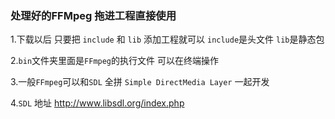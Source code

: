 
### 处理好的FFMpeg 拖进工程直接使用
1.下载以后 只要把 `include` 和 `lib` 添加工程就可以  `include`是头文件 `lib`是静态包  

2.`bin`文件夹里面是`FFmpeg`的执行文件 可以在终端操作    

3.一般`FFmpeg`可以和`SDL` 全拼 `Simple DirectMedia Layer` 一起开发  

4.`SDL` 地址 http://www.libsdl.org/index.php  

 

        